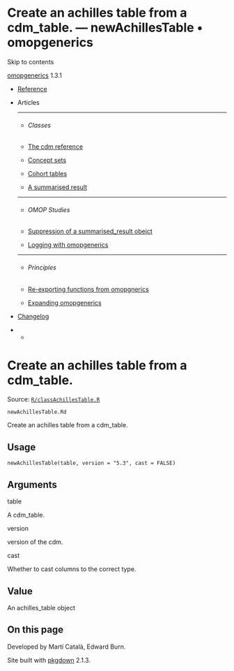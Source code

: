 # Create an achilles table from a cdm_table. — newAchillesTable • omopgenerics

Skip to contents

[omopgenerics](../index.html) 1.3.1

  * [Reference](../reference/index.html)
  * Articles
    * * * *

    * ###### Classes

    * [The cdm reference](../articles/cdm_reference.html)
    * [Concept sets](../articles/codelists.html)
    * [Cohort tables](../articles/cohorts.html)
    * [A summarised result](../articles/summarised_result.html)
    * * * *

    * ###### OMOP Studies

    * [Suppression of a summarised_result obejct](../articles/suppression.html)
    * [Logging with omopgenerics](../articles/logging.html)
    * * * *

    * ###### Principles

    * [Re-exporting functions from omopgnerics](../articles/reexport.html)
    * [Expanding omopgenerics](../articles/expanding_omopgenerics.html)
  * [Changelog](../news/index.html)


  *   * [](https://github.com/darwin-eu/omopgenerics/)



# Create an achilles table from a cdm_table.

Source: [`R/classAchillesTable.R`](https://github.com/darwin-eu/omopgenerics/blob/v1.3.1/R/classAchillesTable.R)

`newAchillesTable.Rd`

Create an achilles table from a cdm_table.

## Usage
    
    
    newAchillesTable(table, version = "5.3", cast = FALSE)

## Arguments

table
    

A cdm_table.

version
    

version of the cdm.

cast
    

Whether to cast columns to the correct type.

## Value

An achilles_table object

## On this page

Developed by Martí Català, Edward Burn.

Site built with [pkgdown](https://pkgdown.r-lib.org/) 2.1.3.
